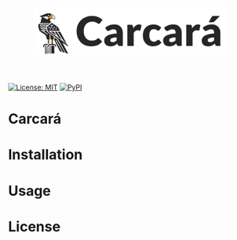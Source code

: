 <h1 align="center" style="margin-top:20px; margin-bottom:50px;">
<img src="https://raw.githubusercontent.com/leseixas/carcara/refs/heads/main/logo.png" style="height: 100px"></h1>

[![License: MIT](https://img.shields.io/github/license/leseixas/carcara?color=green&style=for-the-badge)](LICENSE)    [![PyPI](https://img.shields.io/pypi/v/carcara?color=red&style=for-the-badge)](https://pypi.org/project/carcara/)

# Carcará

# Installation

# Usage

# License




